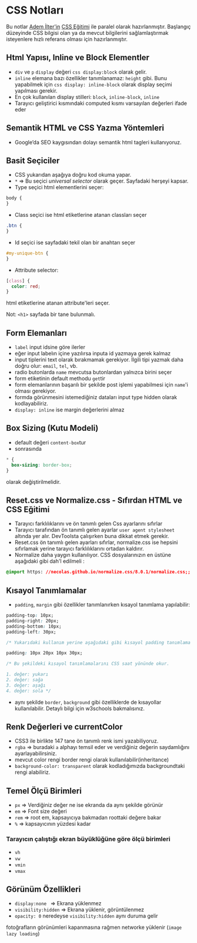 # CSS Notları

Bu notlar [Adem İlter'in](https://github.com/ademilter) [CSS Eğitimi](https://www.youtube.com/watch?v=yJsq0bqChko) ile paralel olarak hazırlanmıştır. Başlangıç düzeyinde CSS bilgisi olan ya da mevcut bilgilerini sağlamlaştırmak isteyenlere hızlı referans olması için hazırlanmıştır.

## Html Yapısı, Inline ve Block Elementler

- `div` ve `p` `display` değeri `css display:block` olarak gelir.
- `inline` elemana bazı özellikler tanımlanamaz: `height` gibi. Bunu yapabilmek için `css display: inline-block` olarak display seçimi yapılması gerekir.
- En çok kullanılan display stilleri: `block`, `inline-block`, `inline`
- Tarayıcı geliştirici kısmındaki computed kısmı varsayılan değerleri ifade eder

## Semantik HTML ve CSS Yazma Yöntemleri

- Google’da SEO kaygısından dolayı semantik html tagleri kullanıyoruz.

## Basit Seçiciler

- CSS yukarıdan aşağıya doğru kod okuma yapar.
- `*` => Bu seçici _universal selector_ olarak geçer. Sayfadaki herşeyi kapsar.
- Type seçici html elementlerini seçer:

```css
body {
}
```

- Class seçici ise html etiketlerine atanan classları seçer

```css
.btn {
}
```

- Id seçici ise sayfadaki tekil olan bir anahtarı seçer

```css
#my-unique-btn {
}
```

- Attribute selector:

```css
[class] {
  color: red;
}
```

html etiketlerine atanan attribute'leri seçer.

Not: `<h1>` sayfada bir tane bulunmalı.

## Form Elemanları

- `label` input idsine göre ilerler
- eğer input labelın içine yazılırsa inputa id yazmaya gerek kalmaz
- input tiplerini text olarak bırakmamak gerekiyor. İlgili tipi yazmak daha doğru olur: `email`, `tel`, vb.
- radio butonlarda `name` mevcutsa butonlardan yalnızca birini seçer
- form etiketinin default methodu `get`tir
- form elemanlarının başarılı bir şekilde post işlemi yapabilmesi için `name`'i olması gerekiyor.
- formda görünmesini istemediğiniz dataları input type hidden olarak kodlayabiliriz.
- `display: inline` ise margin değerlerini almaz

## Box Sizing (Kutu Modeli)

- default değeri `content-box`tur
- sonrasında

```css
* {
  box-sizing: border-box;
}
```

olarak değiştirilmelidir.

## Reset.css ve Normalize.css - Sıfırdan HTML ve CSS Eğitimi

- Tarayıcı farklılıklarını ve ön tanımlı gelen Css ayarlarını sıfırlar
- Tarayıcı tarafından ön tanımlı gelen ayarlar `user agent stylesheet` altında yer alır. DevToolsta çalışırken buna dikkat etmek gerekir.
- Reset.css ön tanımlı gelen ayarları sıfırlar, normalize.css ise hepsini sıfırlamak yerine tarayıcı farklılıklarını ortadan kaldırır.
- Normalize daha yaygın kullanılıyor. CSS dosyalarınızın en üstüne aşağıdaki gibi dah'l edilmeli :

```css
@import https: //necolas.github.io/normalize.css/8.0.1/normalize.css;; ; ;
```

## Kısayol Tanımlamalar

- `padding`, `margin` gibi özellikler tanımlanırken kısayol tanımlama yapılabilir:

```css
padding-top: 10px;
padding-right: 20px;
padding-bottom: 10px;
padding-left: 30px;

/* Yukarıdaki kullanım yerine aşağıdaki gibi kısayol padding tanımlama yapılabilir.  */

padding: 10px 20px 10px 30px;

/* Bu şekildeki kısayol tanımlamalarını CSS saat yönünde okur. 

1. değer: yukarı
2. değer: sağa
3. değer: aşağı
4. değer: sola */
```

- aynı şekilde `border`, `background` gibi özelliklerde de kısayollar kullanılabilir. Detaylı bilgi için w3schools bakmalısınız.

## Renk Değerleri ve currentColor

- CSS3 ile birlikte 147 tane ön tanımlı renk ismi yazabiliyoruz.
- `rgba` => buradaki `a` alphayı temsil eder ve verdiğiniz değerin saydamlığını ayarlayabilirsiniz.
- mevcut color rengi border rengi olarak kullanılabilir(inheritance)
- `background-color: transparent` olarak kodladığımızda backgroundtaki rengi alabiliriz.

## Temel Ölçü Birimleri

- `px` => Verdiğiniz değer ne ise ekranda da aynı şekilde görünür
- `em` => Font size değeri
- `rem` => root em, kapsayıcıya bakmadan roottaki değere bakar
- `%` => kapsayıcının yüzdesi kadar

### Tarayıcın çalıştığı ekran büyüklüğüne göre ölçü birimleri

- `vh`
- `vw`
- `vmin`
- `vmax`

## Görünüm Özellikleri

- `display:none ` => Ekrana yüklenmez
- `visibility:hidden` => Ekrana yüklenir, görüntülenmez
- `opacity: 0` neredeyse `visibility:hidden` aynı duruma gelir

fotoğrafların görünümleri kapanmasına rağmen networke yüklenir (`image lazy loading`)
